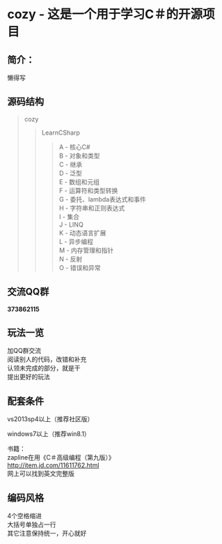 cozy - 这是一个用于学习C＃的开源项目
========


简介：
--------------------------------
懒得写

源码结构
--------------------------------
> cozy  
>> LearnCSharp  
>>> A  - 核心C#  
>>> B  - 对象和类型  
>>> C  - 继承  
>>> D  - 泛型  
>>> E  - 数组和元组  
>>> F  - 运算符和类型转换  
>>> G  - 委托、lambda表达式和事件  
>>> H  - 字符串和正则表达式  
>>> I  - 集合  
>>> J  - LINQ  
>>> K  - 动态语言扩展  
>>> L  - 异步编程  
>>> M  - 内存管理和指针  
>>> N  - 反射  
>>> O  - 错误和异常  
  
交流QQ群
--------------------------------
<b>373862115</b>

玩法一览
--------------------------------
加QQ群交流  
阅读别人的代码，改错和补充  
认领未完成的部分，就是干  
提出更好的玩法  

配套条件
--------------------------------
vs2013sp4以上（推荐社区版）  
  
windows7以上（推荐win8.1）  

书籍：  
zapline在用《C＃高级编程（第九版）》  
<http://item.jd.com/11611762.html>  
网上可以找到英文完整版  


编码风格
--------------------------------
4个空格缩进  
大括号单独占一行  
其它注意保持统一，开心就好  